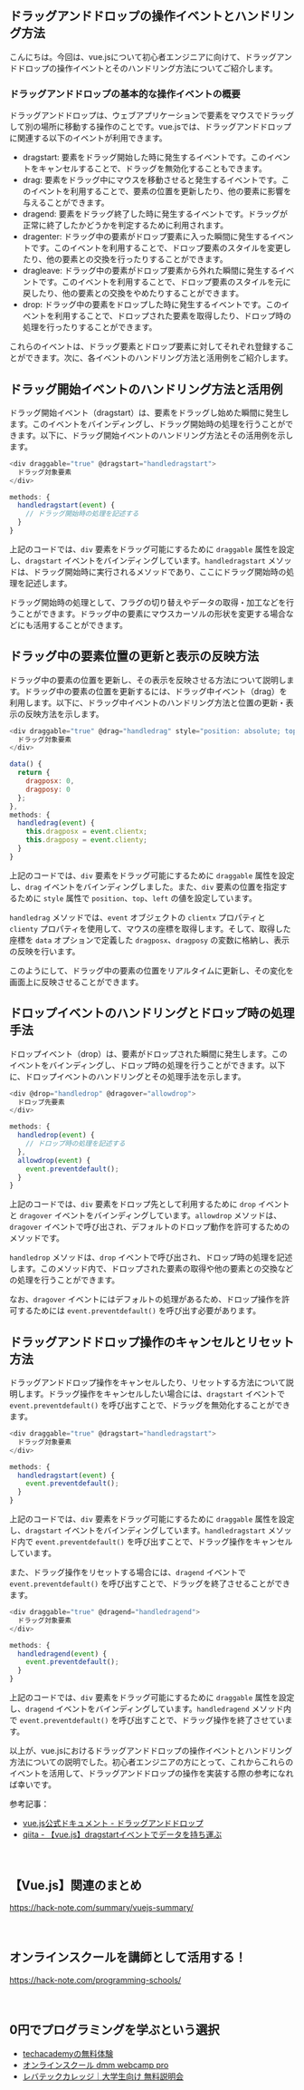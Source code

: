 <!--
title: 【vue.js】ドラッグアンドドロップの操作イベントとハンドリング方法
tags: javascript,vue.js
id: 
private: false
-->

## ドラッグアンドドロップの操作イベントとハンドリング方法

こんにちは。今回は、vue.jsについて初心者エンジニアに向けて、ドラッグアンドドロップの操作イベントとそのハンドリング方法についてご紹介します。

### ドラッグアンドドロップの基本的な操作イベントの概要

ドラッグアンドドロップは、ウェブアプリケーションで要素をマウスでドラッグして別の場所に移動する操作のことです。vue.jsでは、ドラッグアンドドロップに関連する以下のイベントが利用できます。

- dragstart: 要素をドラッグ開始した時に発生するイベントです。このイベントをキャンセルすることで、ドラッグを無効化することもできます。
- drag: 要素をドラッグ中にマウスを移動させると発生するイベントです。このイベントを利用することで、要素の位置を更新したり、他の要素に影響を与えることができます。
- dragend: 要素をドラッグ終了した時に発生するイベントです。ドラッグが正常に終了したかどうかを判定するために利用されます。
- dragenter: ドラッグ中の要素がドロップ要素に入った瞬間に発生するイベントです。このイベントを利用することで、ドロップ要素のスタイルを変更したり、他の要素との交換を行ったりすることができます。
- dragleave: ドラッグ中の要素がドロップ要素から外れた瞬間に発生するイベントです。このイベントを利用することで、ドロップ要素のスタイルを元に戻したり、他の要素との交換をやめたりすることができます。
- drop: ドラッグ中の要素をドロップした時に発生するイベントです。このイベントを利用することで、ドロップされた要素を取得したり、ドロップ時の処理を行ったりすることができます。

これらのイベントは、ドラッグ要素とドロップ要素に対してそれぞれ登録することができます。次に、各イベントのハンドリング方法と活用例をご紹介します。

## ドラッグ開始イベントのハンドリング方法と活用例

ドラッグ開始イベント（dragstart）は、要素をドラッグし始めた瞬間に発生します。このイベントをバインディングし、ドラッグ開始時の処理を行うことができます。以下に、ドラッグ開始イベントのハンドリング方法とその活用例を示します。

```javascript
<div draggable="true" @dragstart="handledragstart">
  ドラッグ対象要素
</div>

methods: {
  handledragstart(event) {
    // ドラッグ開始時の処理を記述する
  }
}
```

上記のコードでは、`div` 要素をドラッグ可能にするために `draggable` 属性を設定し、`dragstart` イベントをバインディングしています。`handledragstart` メソッドは、ドラッグ開始時に実行されるメソッドであり、ここにドラッグ開始時の処理を記述します。

ドラッグ開始時の処理として、フラグの切り替えやデータの取得・加工などを行うことができます。ドラッグ中の要素にマウスカーソルの形状を変更する場合などにも活用することができます。

## ドラッグ中の要素位置の更新と表示の反映方法

ドラッグ中の要素の位置を更新し、その表示を反映させる方法について説明します。ドラッグ中の要素の位置を更新するには、ドラッグ中イベント（drag）を利用します。以下に、ドラッグ中イベントのハンドリング方法と位置の更新・表示の反映方法を示します。

```javascript
<div draggable="true" @drag="handledrag" style="position: absolute; top: 0; left: 0;">
  ドラッグ対象要素
</div>

data() {
  return {
    dragposx: 0,
    dragposy: 0
  };
},
methods: {
  handledrag(event) {
    this.dragposx = event.clientx;
    this.dragposy = event.clienty;
  }
}
```

上記のコードでは、`div` 要素をドラッグ可能にするために `draggable` 属性を設定し、`drag` イベントをバインディングしました。また、`div` 要素の位置を指定するために `style` 属性で `position`、`top`、`left` の値を設定しています。

`handledrag` メソッドでは、`event` オブジェクトの `clientx` プロパティと `clienty` プロパティを使用して、マウスの座標を取得します。そして、取得した座標を `data` オプションで定義した `dragposx`、`dragposy` の変数に格納し、表示の反映を行います。

このようにして、ドラッグ中の要素の位置をリアルタイムに更新し、その変化を画面上に反映させることができます。

## ドロップイベントのハンドリングとドロップ時の処理手法

ドロップイベント（drop）は、要素がドロップされた瞬間に発生します。このイベントをバインディングし、ドロップ時の処理を行うことができます。以下に、ドロップイベントのハンドリングとその処理手法を示します。

```javascript
<div @drop="handledrop" @dragover="allowdrop">
  ドロップ先要素
</div>

methods: {
  handledrop(event) {
    // ドロップ時の処理を記述する
  },
  allowdrop(event) {
    event.preventdefault();
  }
}
```

上記のコードでは、`div` 要素をドロップ先として利用するために `drop` イベントと `dragover` イベントをバインディングしています。`allowdrop` メソッドは、`dragover` イベントで呼び出され、デフォルトのドロップ動作を許可するためのメソッドです。

`handledrop` メソッドは、`drop` イベントで呼び出され、ドロップ時の処理を記述します。このメソッド内で、ドロップされた要素の取得や他の要素との交換などの処理を行うことができます。

なお、`dragover` イベントにはデフォルトの処理があるため、ドロップ操作を許可するためには `event.preventdefault()` を呼び出す必要があります。

## ドラッグアンドドロップ操作のキャンセルとリセット方法

ドラッグアンドドロップ操作をキャンセルしたり、リセットする方法について説明します。ドラッグ操作をキャンセルしたい場合には、`dragstart` イベントで `event.preventdefault()` を呼び出すことで、ドラッグを無効化することができます。

```javascript
<div draggable="true" @dragstart="handledragstart">
  ドラッグ対象要素
</div>

methods: {
  handledragstart(event) {
    event.preventdefault();
  }
}
```

上記のコードでは、`div` 要素をドラッグ可能にするために `draggable` 属性を設定し、`dragstart` イベントをバインディングしています。`handledragstart` メソッド内で `event.preventdefault()` を呼び出すことで、ドラッグ操作をキャンセルしています。

また、ドラッグ操作をリセットする場合には、`dragend` イベントで `event.preventdefault()` を呼び出すことで、ドラッグを終了させることができます。

```javascript
<div draggable="true" @dragend="handledragend">
  ドラッグ対象要素
</div>

methods: {
  handledragend(event) {
    event.preventdefault();
  }
}
```

上記のコードでは、`div` 要素をドラッグ可能にするために `draggable` 属性を設定し、`dragend` イベントをバインディングしています。`handledragend` メソッド内で `event.preventdefault()` を呼び出すことで、ドラッグ操作を終了させています。

以上が、vue.jsにおけるドラッグアンドドロップの操作イベントとハンドリング方法についての説明でした。初心者エンジニアの方にとって、これからこれらのイベントを活用して、ドラッグアンドドロップの操作を実装する際の参考になれば幸いです。

参考記事：
- [vue.js公式ドキュメント - ドラッグアンドドロップ](https://jp.vuejs.org/v2/guide/events.html#%e3%83%89%e3%83%a9%e3%83%83%e3%82%b0%e3%82%a2%e3%83%b3%e3%83%89%e3%83%89%e3%83%ad%e3%83%83%e3%83%97)
- [qiita - 【vue.js】dragstartイベントでデータを持ち運ぶ](https://qiita.com/jagas/items/3860ea4e3601be20cfd0)

　

## 【Vue.js】関連のまとめ
https://hack-note.com/summary/vuejs-summary/

　

## オンラインスクールを講師として活用する！
https://hack-note.com/programming-schools/

　

## 0円でプログラミングを学ぶという選択
- [techacademyの無料体験](//af.moshimo.com/af/c/click?a_id=2612475&amp;p_id=1555&amp;pc_id=2816&amp;pl_id=22706&amp;url=https%3a%2f%2ftechacademy.jp%2fhtmlcss-trial%3futm_source%3dmoshimo%26utm_medium%3daffiliate%26utm_campaign%3dtextad)
- [オンラインスクール dmm webcamp pro](//af.moshimo.com/af/c/click?a_id=2612482&amp;p_id=1363&amp;pc_id=2297&amp;pl_id=39999&amp;guid=on)
- [レバテックカレッジ｜大学生向け 無料説明会](//af.moshimo.com/af/c/click?a_id=4071793&p_id=3198&pc_id=7488&pl_id=41848)

